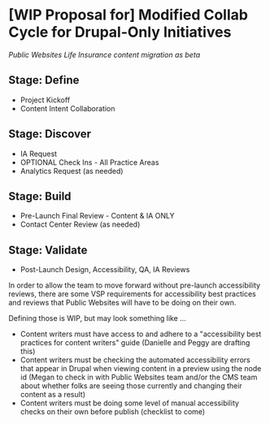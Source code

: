 # [WIP Proposal for] Modified Collab Cycle for Drupal-Only Initiatives 

_Public Websites Life Insurance content migration as beta_

## Stage: Define
- Project Kickoff
- Content Intent Collaboration

## Stage: Discover
- IA Request
- OPTIONAL Check Ins - All Practice Areas
- Analytics Request (as needed)

## Stage: Build
- Pre-Launch Final Review - Content & IA ONLY
- Contact Center Review (as needed)

## Stage: Validate
- Post-Launch Design, Accessibility, QA, IA Reviews

In order to allow the team to move forward without pre-launch accessibility reviews, there are some VSP requirements for accessibility best practices and reviews that Public Websites will have to be doing on their own.

Defining those is WIP, but may look something like ... 

- Content writers must have access to and adhere to a "accessibility best practices for content writers" guide (Danielle and Peggy are drafting this)
- Content writers must be checking the automated accessibility errors that appear in Drupal when viewing content in a preview using the node id (Megan to check in with Public Websites team and/or the CMS team about whether folks are seeing those currently and changing their content as a result)
- Content writers must be doing some level of manual accessibility checks on their own before publish (checklist to come)
